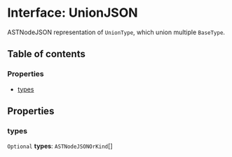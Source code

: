 # Interface: UnionJSON

ASTNodeJSON representation of `UnionType`, which union multiple `BaseType`.

## Table of contents

### Properties

* [types](/auto-docs/variable-plugin/interfaces/UnionJSON.md#types)

## Properties

### types

`Optional` **types**: `ASTNodeJSONOrKind`\[]
